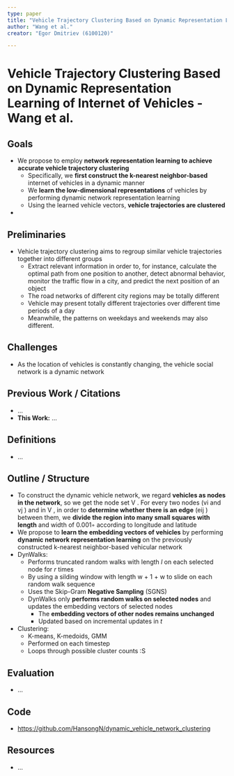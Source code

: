 ```yaml
---
type: paper
title: "Vehicle Trajectory Clustering Based on Dynamic Representation Learning of Internet of Vehicles"
author: "Wang et al."
creator: "Egor Dmitriev (6100120)"

---
```


# Vehicle Trajectory Clustering Based on Dynamic Representation Learning of Internet of Vehicles - Wang et al. 



## Goals

- We propose to employ **network representation learning to achieve accurate vehicle trajectory clustering**
  - Specifically, we **first construct the k-nearest neighbor-based** internet of vehicles in a dynamic manner
  - We **learn the low-dimensional representations** of vehicles by performing dynamic network representation learning
  - Using the learned vehicle vectors, **vehicle trajectories are clustered**
- 

## Preliminaries

- Vehicle trajectory clustering aims to regroup similar vehicle trajectories together into different groups
  - Extract relevant information in order to, for instance, calculate the optimal path from one position to another, detect abnormal behavior, monitor the traffic flow in a city, and predict the next position of an object
  - The road networks of different city regions may be totally different
  - Vehicle may present totally different trajectories over different time periods of a day
  - Meanwhile, the patterns on weekdays and weekends may also different.

## Challenges

- As the location of vehicles is constantly changing, the vehicle social network is a dynamic network

## Previous Work / Citations

- ...
- **This Work:** ...

## Definitions

* …

## Outline / Structure

- To construct the dynamic vehicle network, we regard **vehicles as nodes in the network**, so we get the node
  set V . For every two nodes (vi and vj ) and in V , in order to **determine whether there is an edge** (eij ) between them, we **divide the region into many small squares with length** and width of 0.001◦ according to longitude and latitude
- We propose to **learn the embedding vectors of vehicles** by performing **dynamic network representation learning** on the previously constructed k-nearest neighbor-based vehicular network
- DynWalks:
  - Performs truncated random walks with length $l$ on each selected node for $r$ times
  - By using a silding window with length w + 1 + w to slide on each random walk sequence
  - Uses the Skip-Gram **Negative Sampling** (SGNS)
  - DynWalks only **performs random walks on selected nodes** and updates the embedding vectors of selected nodes
    - The **embedding vectors of other nodes remains unchanged**
    - Updated based on incremental updates in $t$
- Clustering:
  - K-means, K-medoids, GMM
  - Performed on each timestep
  - Loops through possible cluster counts :S

## Evaluation

- ...

## Code

- https://github.com/HansongN/dynamic_vehicle_network_clustering

## Resources

- ...